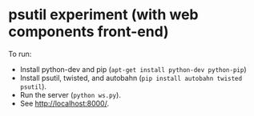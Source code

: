 psutil experiment (with web components front-end)
=================================================

To run:

* Install python-dev and pip (`apt-get install python-dev python-pip`)
* Install psutil, twisted, and autobahn (`pip install autobahn twisted psutil`).
* Run the server (`python ws.py`).
* See <http://localhost:8000/>.

